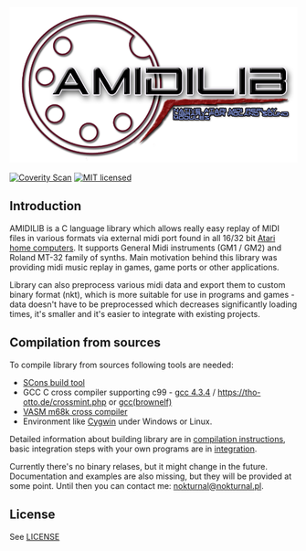 
<a href="images/amidilib_logo_no_bg.png">
  <img alt="AMIDILIB logo"
       src="images/amidilib_logo_no_bg.png"/>
</a>

[![Coverity Scan](https://scan.coverity.com/projects/13521/badge.svg)](https://scan.coverity.com/projects/n0kturnal-amidilib)
[![MIT licensed](https://img.shields.io/badge/license-MIT-blue.svg)](LICENSE.md)


Introduction
------------

AMIDILIB is a C language library which allows really easy replay of MIDI files in various formats via external midi port found in all 16/32 bit [Atari home computers](https://en.wikipedia.org/wiki/Atari_ST). 
It supports General Midi instruments (GM1 / GM2) and Roland MT-32 family of synths. Main motivation behind this library was providing midi music replay in games, game ports or other applications.
 
Library can also preprocess various midi data and export them to custom binary format (nkt), which is more suitable for use in programs and games - 
data doesn't have to be preprocessed which decreases significantly loading times, it's smaller and it's easier to integrate with existing projects.

Compilation from sources
------------------------

To compile library from sources following tools are needed:

* [SCons build tool](http://scons.org/)
* GCC C cross compiler supporting c99 - [gcc 4.3.4](http://vincent.riviere.free.fr/soft/m68k-atari-mint/) / https://tho-otto.de/crossmint.php or [gcc(brownelf)](https://bitbucket.org/ggnkua/bigbrownbuild-git/src/master)  
* [VASM m68k cross compiler](http://sun.hasenbraten.de/vasm/)
* Environment like [Cygwin](https://www.cygwin.com/) under Windows or Linux.

Detailed information about building library are in [compilation instructions](compilation.md), basic integration steps with your own programs are in [integration](integration.md).

Currently there's no binary relases, but it might change in the future. Documentation and examples are also missing, but they will be provided at some point. 
Until then you can contact me: [nokturnal@nokturnal.pl](mailto:nokturnal@nokturnal.pl).

License
-------------------------
See [LICENSE](LICENSE.md)
